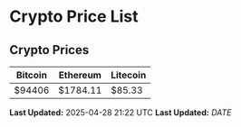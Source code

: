 # Crypto Price List

## Crypto Prices
| Bitcoin | Ethereum | Litecoin |
| ------- | -------- | -------- |
| $94406 | $1784.11 | $85.33 |
**Last Updated:** 2025-04-28 21:22 UTC
**Last Updated:** $DATE$
